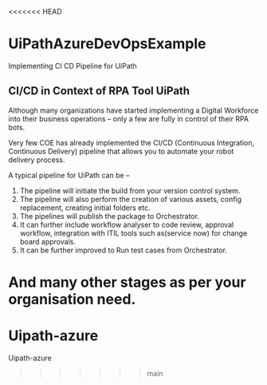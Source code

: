 <<<<<<< HEAD
# UiPathAzureDevOpsExample
Implementing  CI CD Pipeline for UiPath

## CI/CD in Context of RPA Tool UiPath
Although many organizations have started implementing a Digital Workforce into their business operations – only a few are fully in control of their RPA bots.

Very few COE has already implemented the CI/CD (Continuous Integration, Continuous Delivery) pipeline that allows you to automate your robot delivery process.

A typical pipeline for UiPath can be –

1. The pipeline will initiate the build from your version control system.
2. The pipeline will also perform the creation of various assets, config replacement, creating initial folders etc.
3. The pipelines will publish the package to Orchestrator.
4. It can further include workflow analyser to code review, approval workflow, integration with ITIL tools such as(service now) for change board approvals.
5. It can be further improved to Run test cases from Orchestrator.

And many other stages as per your organisation need.
=======
# Uipath-azure
Uipath-azure
>>>>>>> main
